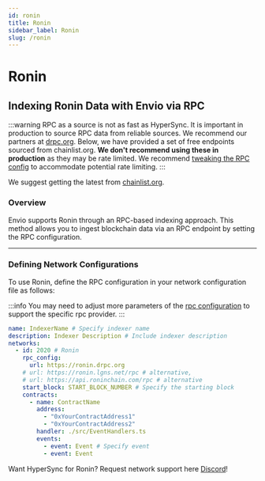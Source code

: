 ```yaml
---
id: ronin
title: Ronin
sidebar_label: Ronin
slug: /ronin
---
```


# Ronin

## Indexing Ronin Data with Envio via RPC

:::warning
RPC as a source is not as fast as HyperSync. It is important in production to source RPC data from reliable sources. We recommend our partners at [drpc.org](https://drpc.org). Below, we have provided a set of free endpoints sourced from chainlist.org. **We don't recommend using these in production** as they may be rate limited. We recommend [tweaking the RPC config](./rpc-sync) to accommodate potential rate limiting.
:::

We suggest getting the latest from [chainlist.org](https://chainlist.org).

### Overview

Envio supports Ronin through an RPC-based indexing approach. This method allows you to ingest blockchain data via an RPC endpoint by setting the RPC configuration.

---

### Defining Network Configurations

To use Ronin, define the RPC configuration in your network configuration file as follows:

:::info
You may need to adjust more parameters of the [rpc configuration](./rpc-sync) to support the specific rpc provider. 
:::

```yaml
name: IndexerName # Specify indexer name
description: Indexer Description # Include indexer description
networks:
  - id: 2020 # Ronin
    rpc_config:
      url: https://ronin.drpc.org 
    # url: https://ronin.lgns.net/rpc # alternative,
    # url: https://api.roninchain.com/rpc # alternative
    start_block: START_BLOCK_NUMBER # Specify the starting block
    contracts:
      - name: ContractName
        address:
          - "0xYourContractAddress1"
          - "0xYourContractAddress2"
        handler: ./src/EventHandlers.ts
        events:
          - event: Event # Specify event
          - event: Event
```

Want HyperSync for Ronin? Request network support here [Discord](https://discord.gg/fztEvj79m3)!
